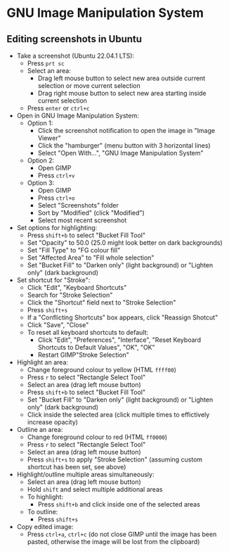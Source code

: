 # GNU Image Manipulation System

## Editing screenshots in Ubuntu

- Take a screenshot (Ubuntu 22.04.1 LTS):
  - Press `prt sc`
  - Select an area:
    - Drag left mouse button to select new area outside current selection or move current selection
    - Drag right mouse button to select new area starting inside current selection
  - Press `enter` or `ctrl+c`
- Open in GNU Image Manipulation System:
  - Option 1:
    - Click the screenshot notification to open the image in "Image Viewer"
    - Click the "hamburger" (menu button with 3 horizontal lines)
    - Select "Open With...", "GNU Image Manipulation System"
  - Option 2:
    - Open GIMP
    - Press `ctrl+v`
  - Option 3:
    - Open GIMP
    - Press `ctrl+o`
    - Select "Screenshots" folder
    - Sort by "Modified" (click "Modified")
    - Select most recent screenshot
- Set options for highlighting:
  - Press `shift+b` to select "Bucket Fill Tool"
  - Set "Opacity" to 50.0 (25.0 might look better on dark backgrounds)
  - Set "Fill Type" to "FG colour fill"
  - Set "Affected Area" to "Fill whole selection"
  - Set "Bucket Fill" to "Darken only" (light background) or "Lighten only" (dark background)
- Set shortcut for "Stroke":
  - Click "Edit", "Keyboard Shortcuts"
  - Search for "Stroke Selection"
  - Click the "Shortcut" field next to "Stroke Selection"
  - Press `shift+s`
  - If a "Conflicting Shortcuts" box appears, click "Reassign Shotcut"
  - Click "Save", "Close"
  - To reset all keyboard shortcuts to default:
    - Click "Edit", "Preferences", "Interface", "Reset Keyboard Shortcuts to Default Values", "OK", "OK"
    - Restart GIMP"Stroke Selection"
- Highlight an area:
  - Change foreground colour to yellow (HTML `ffff00`)
  - Press `r` to select "Rectangle Select Tool"
  - Select an area (drag left mouse button)
  - Press `shift+b` to select "Bucket Fill Tool"
  - Set "Bucket Fill" to "Darken only" (light background) or "Lighten only" (dark background)
  - Click inside the selected area (click multiple times to effictively increase opacity)
- Outline an area:
  - Change foreground colour to red (HTML `ff0000`)
  - Press `r` to select "Rectangle Select Tool"
  - Select an area (drag left mouse button)
  - Press `shift+s` to apply "Stroke Selection" (assuming custom shortcut has been set, see above)
- Highlight/outline multiple areas simultaneously:
  - Select an area (drag left mouse button)
  - Hold `shift` and select multiple additional areas
  - To highlight:
    - Press `shift+b` and click inside one of the selected areas
  - To outline:
    - Press `shift+s`
- Copy edited image:
  - Press `ctrl+a`, `ctrl+c` (do not close GIMP until the image has been pasted, otherwise the image will be lost from the clipboard)
